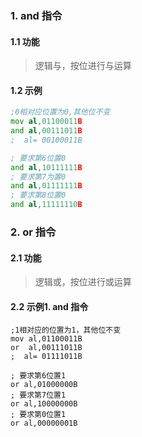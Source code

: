 ### 1. and 指令

#### 1.1 功能

> 逻辑与，按位进行与运算

#### 1.2 示例

```asm
;0相对应位置为0,其他位不变
mov al,01100011B
and al,00111011B
;  al= 00100011B

; 要求第6位置0
and al,10111111B
; 要求第7为置0
and al,01111111B
; 要求第8位置0
and al,11111110B
```

### 2. or 指令

#### 2.1 功能

> 逻辑或，按位进行或运算

#### 2.2 示例1. and 指令

```assembly
;1相对应的位置为1，其他位不变
mov al,01100011B
or  al,00111011B
;  al= 01111011B

; 要求第6位置1
or al,01000000B
; 要求第7位置1
or al,10000000B
; 要求第0位置1
or al,00000001B
```


